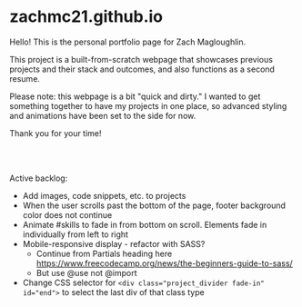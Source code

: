 # zachmc21.github.io

Hello! This is the personal portfolio page for Zach Magloughlin.

This project is a built-from-scratch webpage that showcases previous projects and their stack and outcomes, and also functions as a second resume.

Please note: this webpage is a bit "quick and dirty." I wanted to get something together to have my projects in one place, so advanced styling and animations have been set to the side for now.

Thank you for your time!

<br/>
<br/>

Active backlog:
- Add images, code snippets, etc. to projects
- When the user scrolls past the bottom of the page, footer background color does not continue
- Animate #skills to fade in from bottom on scroll. Elements fade in individually from left to right
- Mobile-responsive display - refactor with SASS?
    - Continue from Partials heading here https://www.freecodecamp.org/news/the-beginners-guide-to-sass/
    - But use @use not @import
- Change CSS selector for `<div class="project_divider fade-in" id="end">` to select the last div of that class type